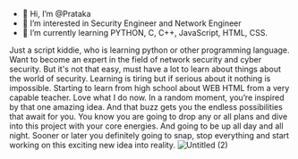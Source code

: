 - 👋 Hi, I’m @Prataka
- 👀 I’m interested in Security Engineer and Network Engineer
- 🌱 I’m currently learning PYTHON, C, C++, JavaScript, HTML, CSS.

Just a script kiddie, who is learning python or other programming language. Want to become an expert in the field of network security and cyber security. But it's not that easy, must have a lot to learn about things about the world of security. Learning is tiring but if serious about it nothing is impossible. Starting to learn from high school about WEB HTML from a very capable teacher. Love what I do now.
In a random moment, you’re inspired by that one amazing idea. And that buzz gets you the endless possibilities that await for you. You know you are going to drop any or all plans and dive into this project with your core energies. And going to be up all day and all night. Sooner or later you definitely going to snap, stop everything and start working on this exciting new idea into reality.
![Untitled (2)](https://user-images.githubusercontent.com/61777301/144732633-f364057f-fe30-488e-961d-c2f0a5b3c6b6.jpg)
